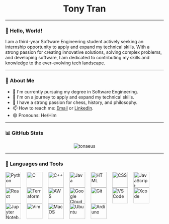 <!--
### Hi there 👋
**Tonaeus/Tonaeus** is a ✨ _special_ ✨ repository because its `README.md` (this file) appears on your GitHub profile.

Here are some ideas to get you started:

- 🔭 I’m currently working on ...
- 🌱 I’m currently learning ...
- 👯 I’m looking to collaborate on ...
- 🤔 I’m looking for help with ...
- 💬 Ask me about ...
- 📫 How to reach me: ...
- 😄 Pronouns: ...
- ⚡ Fun fact: ...
-->

<h1 align="center">Tony Tran</h1>

---

### 👋 Hello, World!

I am a third-year Software Engineering student actively seeking an internship opportunity to apply and expand my technical skills. With a strong passion for creating innovative solutions, solving complex problems, and developing software, I am dedicated to contributing my skills and knowledge to the ever-evolving tech landscape.

---

### 🚀 About Me

- 🔭 I'm currently pursuing my degree in Software Engineering.
- 🌱 I'm on a journey to apply and expand my technical skills.
- 💬 I have a strong passion for chess, history, and philosophy.
- 📫 How to reach me: [Email](tonytran.tt890@gmail.com) or [LinkedIn](https://www.linkedin.com/in/tonaeus/).
- 😄 Pronouns: He/Him

---

### 📊 GitHub Stats

<p align="center">
  <img src="https://github-readme-stats.vercel.app/api?username=tonaeus&show_icons=true&locale=en" alt="tonaeus" />
</p>

---
### 🧰 Languages and Tools

<!-- <img align="left" alt="" width="50px" style="padding-right:15px;" src="" /> -->
<img align="left" alt="Python" width="50px" style="padding-right:15px;" src="https://cdn.jsdelivr.net/gh/devicons/devicon/icons/python/python-original.svg" />
<img align="left" alt="C" width="50px" style="padding-right:15px;" src="https://cdn.jsdelivr.net/gh/devicons/devicon/icons/c/c-original.svg" />
<img align="left" alt="C++" width="50px" style="padding-right:15px;" src="https://cdn.jsdelivr.net/gh/devicons/devicon/icons/cplusplus/cplusplus-original.svg" />
<img align="left" alt="Java" width="50px" style="padding-right:15px;" src="https://cdn.jsdelivr.net/gh/devicons/devicon/icons/java/java-original.svg" />
<img align="left" alt="HTML" width="50px" style="padding-right:15px;" src="https://cdn.jsdelivr.net/gh/devicons/devicon/icons/html5/html5-original.svg" />
<img align="left" alt="CSS" width="50px" style="padding-right:15px;" src="https://cdn.jsdelivr.net/gh/devicons/devicon/icons/css3/css3-original.svg" />
<img align="left" alt="JavaScript" width="50px" style="padding-right:15px;" src="https://cdn.jsdelivr.net/gh/devicons/devicon/icons/javascript/javascript-original.svg" />
<img align="left" alt="React" width="50px" style="padding-right:15px;" src="https://cdn.jsdelivr.net/gh/devicons/devicon/icons/react/react-original.svg" />
<img align="left" alt="Terraform" width="50px" style="padding-right:15px;" src="https://cdn.jsdelivr.net/gh/devicons/devicon/icons/terraform/terraform-original.svg" />
<img align="left" alt="AWS" width="50px" style="padding-right:15px;" src="https://cdn.jsdelivr.net/gh/devicons/devicon/icons/amazonwebservices/amazonwebservices-original.svg" />
<img align="left" alt="Google Cloud Platform" width="50px" style="padding-right:15px;" src="https://cdn.jsdelivr.net/gh/devicons/devicon/icons/googlecloud/googlecloud-original.svg" />
<img align="left" alt="Git" width="50px" style="padding-right:15px;" src="https://cdn.jsdelivr.net/gh/devicons/devicon/icons/git/git-original.svg" />
<img align="left" alt="VS Code" width="50px" style="padding-right:15px;" src="https://cdn.jsdelivr.net/gh/devicons/devicon/icons/vscode/vscode-original.svg" />
<img align="left" alt="Xcode" width="50px" style="padding-right:15px;" src="https://cdn.jsdelivr.net/gh/devicons/devicon/icons/xcode/xcode-original.svg" />
<img align="left" alt="Jupyter Notebook" width="50px" style="padding-right:15px;" src="https://cdn.jsdelivr.net/gh/devicons/devicon/icons/jupyter/jupyter-original-wordmark.svg" />
<img align="left" alt="Vim" width="50px" style="padding-right:15px;" src="https://cdn.jsdelivr.net/gh/devicons/devicon/icons/vim/vim-plain.svg" />
<img align="left" alt="MacOS" width="50px" style="padding-right:15px;" src="https://upload.wikimedia.org/wikipedia/commons/thumb/c/c9/Finder_Icon_macOS_Big_Sur.png/600px-Finder_Icon_macOS_Big_Sur.png?20200704175319" />
<img align="left" alt="Ubuntu" width="50px" style="padding-right:15px;" src="https://cdn.jsdelivr.net/gh/devicons/devicon/icons/ubuntu/ubuntu-plain.svg" />
<img align="left" alt="Ardiuno" width="50px" style="padding-right:15px;" src="https://cdn.jsdelivr.net/gh/devicons/devicon/icons/arduino/arduino-original-wordmark.svg" />

